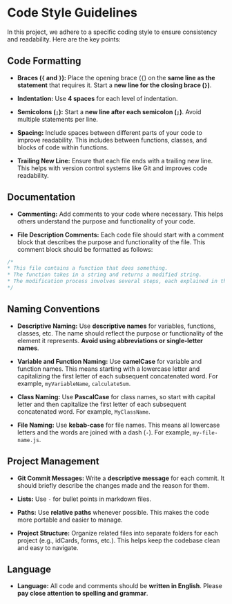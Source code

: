 # Code Style Guidelines

In this project, we adhere to a specific coding style to ensure consistency and readability. Here are the key points:

## Code Formatting

- **Braces (`{` and `}`):** Place the opening brace (`{`) on the **same line as the statement** that requires it. Start a **new line for the closing brace (`}`)**.

- **Indentation:** Use **4 spaces** for each level of indentation.

- **Semicolons (`;`):** Start a **new line after each semicolon (`;`)**. Avoid multiple statements per line.
 
- **Spacing:** Include spaces between different parts of your code to improve readability. This includes between functions, classes, and blocks of code within functions.

- **Trailing New Line:** Ensure that each file ends with a trailing new line. This helps with version control systems like Git and improves code readability.

## Documentation

- **Commenting:** Add comments to your code where necessary. This helps others understand the purpose and functionality of your code.

- **File Description Comments:** Each code file should start with a comment block that describes the purpose and functionality of the file. This comment block should be formatted as follows:
```javascript
/*
* This file contains a function that does something.
* The function takes in a string and returns a modified string.
* The modification process involves several steps, each explained in the function.
*/
```

## Naming Conventions

- **Descriptive Naming:** Use **descriptive names** for variables, functions, classes, etc. The name should reflect the purpose or functionality of the element it represents. **Avoid using abbreviations or single-letter names**.

- **Variable and Function Naming:** Use **camelCase** for variable and function names. This means starting with a lowercase letter and capitalizing the first letter of each subsequent concatenated word. For example, `myVariableName`, `calculateSum`.

- **Class Naming:** Use **PascalCase** for class names, so start with capital letter and then capitalize the first letter of each subsequent concatenated word. For example, `MyClassName`.

- **File Naming:** Use **kebab-case** for file names. This means all lowercase letters and the words are joined with a dash (`-`). For example, `my-file-name.js`.

## Project Management

- **Git Commit Messages:** Write a **descriptive message** for each commit. It should briefly describe the changes made and the reason for them.

- **Lists:** Use `-` for bullet points in markdown files.

- **Paths:** Use **relative paths** whenever possible. This makes the code more portable and easier to manage.

- **Project Structure:** Organize related files into separate folders for each project (e.g., idCards, forms, etc.). This helps keep the codebase clean and easy to navigate.

## Language

- **Language:** All code and comments should be **written in English**. Please **pay close attention to spelling and grammar**.
